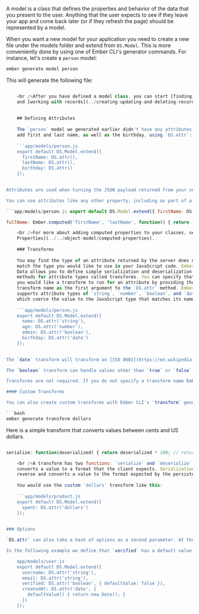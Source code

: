 A model is a class that defines the properties and behavior of the data that you present to the user. Anything that the user expects to see if they leave your app and come back later (or if they refresh the page) should be represented by a model.

When you want a new model for your application you need to create a new file under the models folder and extend from `DS.Model`. This is more conveniently done by using one of Ember CLI's generator commands. For instance, let's create a `person` model:

```bash
ember generate model person
```

This will generate the following file:

```app/models/person.js export default DS.Model.extend({ });

    <br />After you have defined a model class, you can start [finding](../finding-records)
    and [working with records](../creating-updating-and-deleting-records) of that type.
    
    
    ## Defining Attributes
    
    The `person` model we generated earlier didn't have any attributes. Let's
    add first and last name, as well as the birthday, using `DS.attr`:
    
    ```app/models/person.js
    export default DS.Model.extend({
      firstName: DS.attr(),
      lastName: DS.attr(),
      birthday: DS.attr()
    });
    

Attributes are used when turning the JSON payload returned from your server into a record, and when serializing a record to save back to the server after it has been modified.

You can use attributes like any other property, including as part of a computed property. Frequently, you will want to define computed properties that combine or transform primitive attributes.

```app/models/person.js export default DS.Model.extend({ firstName: DS.attr(), lastName: DS.attr(),

fullName: Ember.computed('firstName', 'lastName', function() { return `${this.get('firstName')} ${this.get('lastName')}`; }) });

    <br />For more about adding computed properties to your classes, see [Computed
    Properties](../../object-model/computed-properties).
    
    ### Transforms
    
    You may find the type of an attribute returned by the server does not
    match the type you would like to use in your JavaScript code. Ember
    Data allows you to define simple serialization and deserialization
    methods for attribute types called transforms. You can specify that
    you would like a transform to run for an attribute by providing the
    transform name as the first argument to the `DS.attr` method. Ember Data
    supports attribute types of `string`, `number`, `boolean`, and `date`,
    which coerce the value to the JavaScript type that matches its name.
    
    ```app/models/person.js
    export default DS.Model.extend({
      name: DS.attr('string'),
      age: DS.attr('number'),
      admin: DS.attr('boolean'),
      birthday: DS.attr('date')
    });
    

The `date` transform will transform an [ISO 8601](https://en.wikipedia.org/wiki/ISO_8601) string to a JavaScript date object.

The `boolean` transform can handle values other than `true` or `false`. The strings `"true"` or `"t"` in any casing, `"1"`, and the number `1` will all coerce to `true`, and `false` otherwise.

Transforms are not required. If you do not specify a transform name Ember Data will do no additional processing of the value.

#### Custom Transforms

You can also create custom transforms with Ember CLI's `transform` generator:

```bash
ember generate transform dollars
```

Here is a simple transform that converts values between cents and US dollars.

```app/transforms/dollars.js export default DS.Transform.extend({ deserialize: function(serialized) { return serialized / 100; // returns dollars },

serialize: function(deserialized) { return deserialized * 100; // returns cents } });

    <br />A transform has two functions: `serialize` and `deserialize`. Deserialization
    converts a value to a format that the client expects. Serialization does the
    reverse and converts a value to the format expected by the persistence layer.
    
    You would use the custom `dollars` transform like this:
    
    ```app/models/product.js
    export default DS.Model.extend({
      spent: DS.attr('dollars')
    });
    

### Options

`DS.attr` can also take a hash of options as a second parameter. At the moment the only option available is `defaultValue`, which can use a value or a function to set the default value of the attribute if one is not supplied.

In the following example we define that `verified` has a default value of `false` and `createdAt` defaults to the current date at the time of the model's creation:

    app/models/user.js
    export default DS.Model.extend({
      username: DS.attr('string'),
      email: DS.attr('string'),
      verified: DS.attr('boolean', { defaultValue: false }),
      createdAt: DS.attr('date', {
        defaultValue() { return new Date(); }
      })
    });